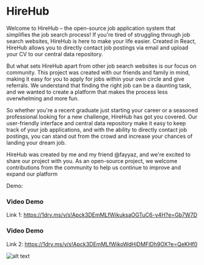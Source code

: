 # HireHub

Welcome to HireHub – the open-source job application system that simplifies the job search process! If you're tired of struggling through job search websites, HireHub is here to make your life easier. Created in React, HireHub allows you to directly contact job postings via email and upload your CV to our central data repository.

But what sets HireHub apart from other job search websites is our focus on community. This project was created with our friends and family in mind, making it easy for you to apply for jobs within your own circle and give referrals. We understand that finding the right job can be a daunting task, and we wanted to create a platform that makes the process less overwhelming and more fun.

So whether you're a recent graduate just starting your career or a seasoned professional looking for a new challenge, HireHub has got you covered. Our user-friendly interface and central data repository make it easy to keep track of your job applications, and with the ability to directly contact job postings, you can stand out from the crowd and increase your chances of landing your dream job.

HireHub was created by me and my friend @fayyaz, and we're excited to share our project with you. As an open-source project, we welcome contributions from the community to help us continue to improve and expand our platform

Demo: 
### Video Demo
Link 1: https://1drv.ms/v/s!Apck3DEmMLfWikuksaOGTuC6-y4H?e=Gb7W7D
### Video Demo
Link 2: https://1drv.ms/v/s!Apck3DEmMLfWikoWdHjDMFIDh9OX?e=QeKHf0


![alt text](https://i.imgur.com/A1wZeqF.png)
